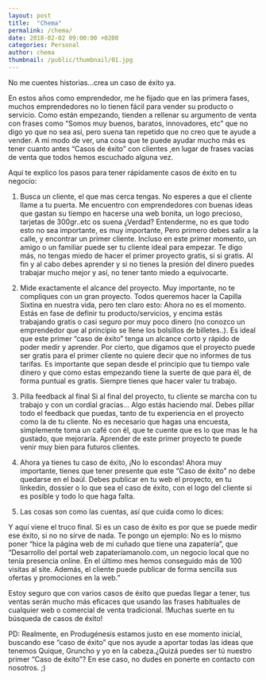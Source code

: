 ```yaml
---
layout: post
title:  "Chema"
permalink: /chema/
date: 2018-02-02 09:00:00 +0200
categories: Personal
author: chema
thumbnail: /public/thumbnail/01.jpg
---
```

No me cuentes historias...crea un caso de éxito ya.

En estos años como emprendedor, me he fijado que en las primera fases, muchos emprendedores no lo tienen fácil para vender su producto o servicio. Como están empezando, tienden a rellenar su argumento de venta con frases como “Somos muy buenos, baratos, innovadores, etc” que no digo yo que no sea así, pero suena tan repetido que no creo que te ayude a vender. A mi modo de ver, una cosa que te puede ayudar mucho más es tener cuanto antes “Casos de éxito” con clientes ,en lugar de frases vacías de venta que todos hemos escuchado alguna vez. 

Aquí te explico los pasos para tener rápidamente casos de éxito en tu negocio:


1. Busca un cliente, el que mas cerca tengas. 
No esperes a que el cliente llame a tu puerta. Me encuentro con emprendedores con buenas ideas que gastan su tiempo en hacerse una web bonita, un logo precioso, tarjetas de 300gr..etc os suena ¿Verdad? Entenderme, no es que todo esto no sea importante, es muy importante, Pero primero debes salir a la calle, y encontrar un primer cliente. Incluso en este  primer momento, un amigo o un familiar puede ser tu cliente ideal para empezar. Te digo más, no tengas miedo de hacer el primer proyecto gratis, si si gratis. Al fin y al cabo debes aprender y si no tienes la presión del dinero puedes trabajar mucho mejor y así, no tener tanto miedo a equivocarte. 

2. Mide exactamente el alcance del proyecto.
Muy importante, no te compliques con un gran proyecto.  Todos queremos hacer la Capilla Sixtina en nuestra vida, pero ten claro esto: Ahora no es el momento. Estás en fase de definir tu producto/servicios, y encima estás trabajando gratis o casi seguro por muy poco dinero (no conozco un emprendedor que al principio se llene los bolsillos de billetes..). Es ideal que este primer “caso de éxito” tenga un alcance corto y rápido de poder medir y aprender.  Por cierto, que digamos que el proyecto puede ser gratis para el primer cliente no quiere decir que no informes de tus tarifas. Es importante que sepan desde el principio que tu tiempo vale dinero y que como estas empezando tiene la suerte de que para él, de forma puntual es gratis.  Siempre tienes que hacer valer tu trabajo.

3. Pilla feedback al final
Si al final del proyecto, tu cliente se marcha con tu trabajo y con un cordial gracias… Algo estás haciendo mal. Debes pillar todo el feedback que puedas, tanto de tu experiencia en el proyecto como la de tu cliente. No es necesario que hagas una encuesta, simplemente toma un café con él, que te cuente que es lo que mas le ha gustado, que mejoraría. Aprender de este primer proyecto te puede venir muy bien para futuros clientes.

4. Ahora ya tienes tu caso de éxito, ¡No lo escondas!
Ahora muy importante, tienes que tener presente que este “Caso de éxito” no debe quedarse en el baúl.  Debes publicar en tu web el proyecto, en tu  linkedin, dossier o lo que sea el caso de éxito, con el logo del cliente si es posible y todo lo que haga falta.


5. Las cosas son como las cuentas, así que cuida como lo dices:

Y aquí viene el truco final. Si es un caso de éxito es por que se puede medir ese éxito, si no no sirve de nada. Te pongo un ejemplo: No es lo mismo poner “hice la página web de mi cuñado que tiene una zapatería”, que “Desarrollo del portal web zapateríamanolo.com, un negocio local que no tenía presencia online. En el último mes hemos conseguido más de 100 visitas al site. Además, el cliente puede publicar de forma sencilla sus ofertas y promociones en la web.”

Estoy seguro que con varios casos de éxito que puedas llegar a tener, tus ventas serán mucho más eficaces que usando las frases habituales de cualquier web o comercial de venta tradicional. !Muchas suerte en tu búsqueda de casos de éxito!


PD: Realmente, en Produgénesis estamos justo en ese momento inicial, buscando ese “caso de éxito” que nos ayude a aportar todas las ideas que tenemos Quique, Gruncho y yo en la cabeza.¿Quizá puedes ser tú nuestro primer “Caso de éxito”? En ese caso, no dudes en ponerte en contacto con nosotros. ;)


